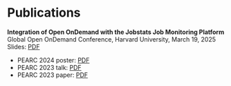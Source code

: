 # Publications

**Integration of Open OnDemand with the Jobstats Job Monitoring Platform**
Global Open OnDemand Conference, Harvard University, March 19, 2025
Slides: [PDF](https://researchcomputing.princeton.edu/document/6081)

- PEARC 2024 poster: [PDF](https://tigress-web.princeton.edu/~jdh4/jobstats_poster_PEARC2024_V2.pdf)
- PEARC 2023 talk: [PDF](https://tigress-web.princeton.edu/~jdh4/jobstats_pearc_2023.pdf)
- PEARC 2023 paper: [PDF](https://doi.org/10.1145/3569951.3604396)
